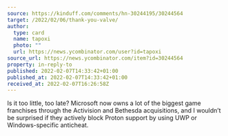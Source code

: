 ```yaml
---
source: https://kinduff.com/comments/hn-30244195/30244564
target: /2022/02/06/thank-you-valve/
author:
  type: card
  name: tapoxi
  photo: ""
  url: https://news.ycombinator.com/user?id=tapoxi
source_url: https://news.ycombinator.com/item?id=30244564
property: in-reply-to
published: 2022-02-07T14:33:42+01:00
published_at: 2022-02-07T14:33:42+01:00
received_at: 2022-02-07T16:26:58Z
---
```


Is it too little, too late? Microsoft now owns a lot of the biggest game franchises through the Activision and Bethesda acquisitions, and I wouldn’t be surprised if they actively block Proton support by using UWP or Windows-specific anticheat.